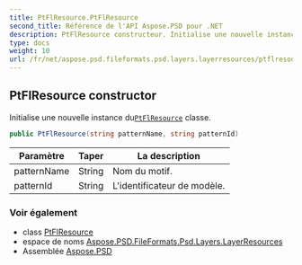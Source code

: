 ```yaml
---
title: PtFlResource.PtFlResource
second_title: Référence de l'API Aspose.PSD pour .NET
description: PtFlResource constructeur. Initialise une nouvelle instance duPtFlResource classe.
type: docs
weight: 10
url: /fr/net/aspose.psd.fileformats.psd.layers.layerresources/ptflresource/ptflresource/
---
```

## PtFlResource constructor

Initialise une nouvelle instance du[`PtFlResource`](../) classe.

```csharp
public PtFlResource(string patternName, string patternId)
```

| Paramètre | Taper | La description |
| --- | --- | --- |
| patternName | String | Nom du motif. |
| patternId | String | L'identificateur de modèle. |

### Voir également

* class [PtFlResource](../)
* espace de noms [Aspose.PSD.FileFormats.Psd.Layers.LayerResources](../../ptflresource/)
* Assemblée [Aspose.PSD](../../../)


